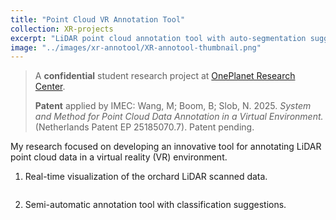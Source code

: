 ```yaml
---
title: "Point Cloud VR Annotation Tool"
collection: XR-projects
excerpt: "LiDAR point cloud annotation tool with auto-segmentation suggection in VR environment."
image: "../images/xr-annotool/XR-annotool-thumbnail.png"
---
```

> A **confidential** student research project at [OnePlanet Research Center](https://www.oneplanetresearch.nl/).
>
> **Patent** applied by IMEC: Wang, M; Boom, B; Slob, N. 2025. *System and Method for Point Cloud Data Annotation in a Virtual Environment.* (Netherlands Patent EP 25185070.7). Patent pending.

My research focused on developing an innovative tool for annotating LiDAR point cloud data in a virtual reality (VR) environment.

1. Real-time visualization of the orchard LiDAR scanned data.

<img src="{{site.url}}/images/xr-annotool/XR-annotool-visual.png" alt="">

2. Semi-automatic annotation tool with classification suggestions.

<img src="{{site.url}}/images/xr-annotool/XR-annotool-seg.png" alt="" >
